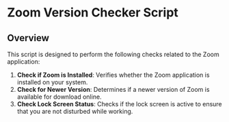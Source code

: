 # Zoom Version Checker Script

## Overview

This script is designed to perform the following checks related to the Zoom application:

1. **Check if Zoom is Installed**: Verifies whether the Zoom application is installed on your system.
2. **Check for Newer Version**: Determines if a newer version of Zoom is available for download online.
3. **Check Lock Screen Status**: Checks if the lock screen is active to ensure that you are not disturbed while working.
